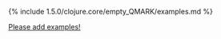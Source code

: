 {% include 1.5.0/clojure.core/empty_QMARK/examples.md %}

[Please add examples!](https://github.com/arrdem/grimoire/edit/master/_includes/1.6.0/clojure.core/empty_QMARK/examples.md)

